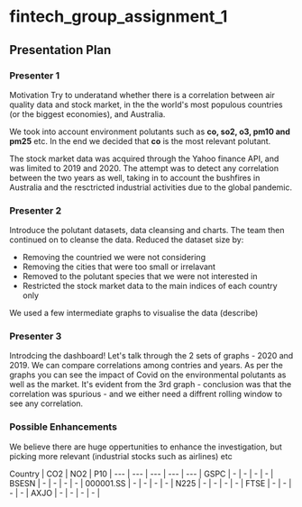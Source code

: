 # fintech_group_assignment_1
## Presentation Plan

### Presenter 1
Motivation
Try to underatand whether there is a correlation between air quality data and stock market, in the the world's most populous countries (or the biggest economies), and Australia.

We took into account environment polutants such as **co, so2, o3, pm10 and pm25** etc.
In the end we decided that **co** is the most relevant polutant.

The stock market data was acquired through the Yahoo finance API, and was limited to 2019 and 2020.
The attempt was to detect any correlation between the two years as well, taking in to account the bushfires in Australia and the resctricted industrial activities due to the global pandemic.

### Presenter 2
Introduce the polutant datasets, data cleansing and charts.
The team then continued on to cleanse the data.
Reduced the dataset size by:
* Removing the countried we were not considering
* Removing the cities that were too small or irrelavant
* Removed to the polutant species that we were not interested in
* Restricted the stock market data to the main indices of each country only

We used a few intermediate graphs to visualise the data (describe)

### Presenter 3
Introdcing the dashboard!
Let's talk through the 2 sets of graphs - 2020 and 2019.
We can compare correlations among contries and years.
As per the graphs you can see the impact of Covid on the environmental polutants as well as the market.
It's evident from the 3rd graph - conclusion was that the correlation was spurious - and we either need a diffrent rolling window to see any correlation.

### Possible Enhancements
We believe there are huge oppertunities to enhance the investigation, but picking more relevant (industrial stocks such as airlines) etc


Country | CO2 | NO2 | P10 |
--- | --- | --- | --- | --- |
GSPC  | -   | -   | - | - |
BSESN  | -   | -   | - | - |
000001.SS  | -   | -   | - | - |
N225  | -   | -   | - | - |
FTSE  | -   | -   | - | - |
AXJO  | -   | -   | - | - |
